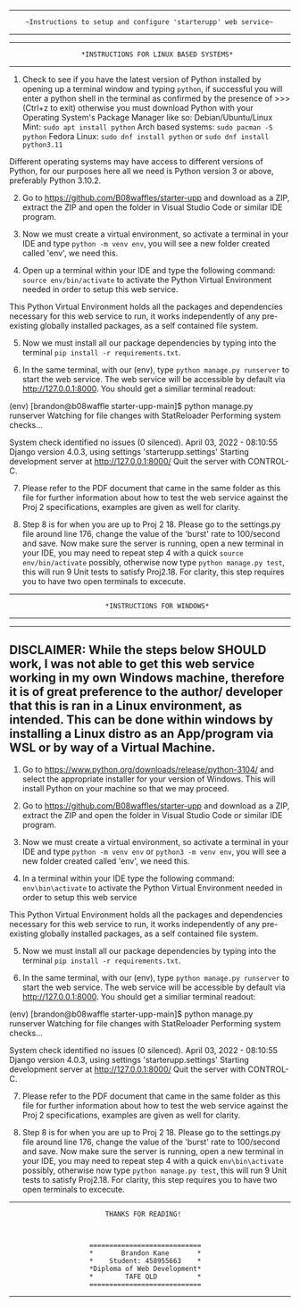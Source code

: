 -------------------------------------------------------------------------------------
        ~Instructions to setup and configure 'starterupp' web service~
-------------------------------------------------------------------------------------
_____________________________________________________________________________________

                      *INSTRUCTIONS FOR LINUX BASED SYSTEMS*
_____________________________________________________________________________________

1. Check to see if you have the latest version of Python installed by opening up a
terminal window and typing `python`, if successful you will enter a python shell in
the terminal as confirmed by the presence of >>> (Ctrl+z to exit) otherwise you must
download Python with your Operating System's Package Manager like so:
Debian/Ubuntu/Linux Mint:
`sudo apt install python`
Arch based systems:
`sudo pacman -S python`
Fedora Linux:
`sudo dnf install python` or `sudo dnf install python3.11`

Different operating systems may have access to different versions of Python, for our
purposes here all we need is Python version 3 or above, preferably Python 3.10.2.

2. Go to https://github.com/B08waffles/starter-upp and download as a ZIP, extract the
ZIP and open the folder in Visual Studio Code or similar IDE program.

3. Now we must create a virtual environment, so activate a terminal in your IDE and type
`python -m venv env`, you will see a new folder created called 'env', we need this.

4. Open up a terminal within your IDE and type the following command:
`source env/bin/activate` to activate the Python Virtual Environment needed in order
to setup this web service.

This Python Virtual Environment holds all the packages and dependencies necessary
for this web service to run, it works independently of any pre-existing globally
installed packages, as a self contained file system.

5. Now we must install all our package dependencies by typing into the terminal
`pip install -r requirements.txt`.

6. In the same terminal, with our (env), type `python manage.py runserver` to
start the web service. The web service will be accessible by default via
http://127.0.0.1:8000. You should get a similiar terminal readout:

(env) [brandon@b08waffle starter-upp-main]$ python manage.py runserver
Watching for file changes with StatReloader
Performing system checks...

System check identified no issues (0 silenced).
April 03, 2022 - 08:10:55
Django version 4.0.3, using settings 'starterupp.settings'
Starting development server at http://127.0.0.1:8000/
Quit the server with CONTROL-C.

7. Please refer to the PDF document that came in the same folder as this file
for further information about how to test the web service against the Proj 2
specifications, examples are given as well for clarity.

8. Step 8 is for when you are up to Proj 2 18. Please go to the settings.py file
around line 176, change the value of the 'burst' rate to 100/second and save.
Now make sure the server is running, open a new terminal in your IDE, you may
need to repeat step 4 with a quick `source env/bin/activate` possibly, otherwise
now type `python manage.py test`, this will run 9 Unit tests to satisfy Proj2.18.
For clarity, this step requires you to have two open terminals to excecute.

_____________________________________________________________________________________

                            *INSTRUCTIONS FOR WINDOWS*
_____________________________________________________________________________________

-------------------------------------------------------------------------------------
DISCLAIMER: While the steps below SHOULD work, I was not able to get this web service
working in my own Windows machine, therefore it is of great preference to the author/
developer that this is ran in a Linux environment, as intended. This can be done
within windows by installing a Linux distro as an App/program via WSL or by way of a
Virtual Machine.
-------------------------------------------------------------------------------------

1. Go to https://www.python.org/downloads/release/python-3104/ and select the
appropriate installer for your version of Windows. This will install Python on your
machine so that we may proceed.

2. Go to https://github.com/B08waffles/starter-upp and download as a ZIP, extract the
ZIP and open the folder in Visual Studio Code or similar IDE program.

3. Now we must create a virtual environment, so activate a terminal in your IDE and type
`python -m venv env` or `python3 -m venv env`, you will see a new folder created
called 'env', we need this.

4. In a terminal within your IDE type the following command:
`env\bin\activate` to activate the Python Virtual Environment needed in order
to setup this web service

This Python Virtual Environment holds all the packages and dependencies necessary
for this web service to run, it works independently of any pre-existing globally
installed packages, as a self contained file system.

5. Now we must install all our package dependencies by typing into the terminal
`pip install -r requirements.txt`.

6. In the same terminal, with our (env), type `python manage.py runserver` to
start the web service. The web service will be accessible by default via
http://127.0.0.1:8000. You should get a similiar terminal readout:

(env) [brandon@b08waffle starter-upp-main]$ python manage.py runserver
Watching for file changes with StatReloader
Performing system checks...

System check identified no issues (0 silenced).
April 03, 2022 - 08:10:55
Django version 4.0.3, using settings 'starterupp.settings'
Starting development server at http://127.0.0.1:8000/
Quit the server with CONTROL-C.

7. Please refer to the PDF document that came in the same folder as this file
for further information about how to test the web service against the Proj 2
specifications, examples are given as well for clarity.

8. Step 8 is for when you are up to Proj 2 18. Please go to the settings.py file
around line 176, change the value of the 'burst' rate to 100/second and save.
Now make sure the server is running, open a new terminal in your IDE, you may
need to repeat step 4 with a quick `env\bin\activate` possibly, otherwise
now type `python manage.py test`, this will run 9 Unit tests to satisfy Proj2.18.
For clarity, this step requires you to have two open terminals to excecute.

-------------------------------------------------------------------------------------

                            THANKS FOR READING!



                        ============================
                        *       Brandon Kane       *
                        *    Student: 458955663    *
                        *Diploma of Web Development*
                        *        TAFE QLD          *
                        ============================

-------------------------------------------------------------------------------------
